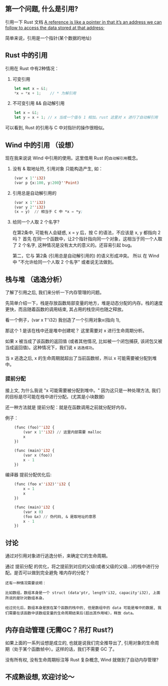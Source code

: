 <!-- 引用, 内存管理（无需GC, 吊打 Rust ?） -->

## 第一个问题, 什么是引用?
引用一下 Rust 文档 [A reference is like a pointer in that it’s an address we can follow to access the data stored at that address;](https://doc.rust-lang.org/book/ch04-02-references-and-borrowing.html#:~:text=A%20reference%20is%20like%20a%20pointer%20in%20that%20it%E2%80%99s%20an%20address%20we%20can%20follow%20to%20access%20the%20data%20stored%20at%20that%20address%3B)

简单来说，引用是一个指针(某个数据的地址)

## Rust 中的引用
引用在 Rust 中有2种情况：

1. 可变引用
```rust
    let mut x = &1;
    *x = *x + 1;    // * 为解引用
```
2. 不可变引用 && 自动解引用
```rust
    let x = &1;
    let y = x + 1; // x 当成一个值与 1 相加。rust 这里对 x 进行了自动解引用
```

可以看到, Rust 的引用与 C 中对指针的操作很相似。

## Wind 中的引用 （设想）
现在我来说说 Wind 中引用的使用。这里借用 Rust 的`自动解引用`概念。

1. 没有 & 取地址符, 引用对象 只能构造产生, 如：
```lisp
    (var x 1''i32)
    (var p {x:100, y:200}''Point)
```

2. 引用总是自动解引用的
```lisp
    (var x 1''i32)
    (var y 2''i32)
    (x = y)  // 相当于 C 中 *x = *y;
```
3. 给同一个人取 2 个名字?
    
    在第2条中, 可能有人会疑惑, x = y 后，按 C 的语法，不应该是 x, y 都指向 2 吗？
    首先 在同一个函数中，让2个指针指向同一个对象，这相当于同一个人取了 2 个名字, 这种情况是没有太大的意义的。还容易引起 bug。

    第二，它与 第2条 (引用总是自动解引用的) 的语义形成冲突。
    所以 在 Wind 中 "不允许给同一个人取 2 个名字" 或者说无法做到。

## 栈与堆 （逃逸分析）
了解了引用之后, 我们来分析一下内存管理的问题。

先简单介绍一下，栈是存放函数局部变量的地方，堆是动态分配的内存。栈的速度更快，而且随着函数的调用结束, 其占用的栈空间也随之释放。

看一个例子，(var x 1''i32) 我创造了一个引用对象x(指向 1),

那这个 1 是该在栈中还是堆中创建呢？ 这里需要对 x 进行生命周期分析。

如果 x 被当成了该函数的返回值 (或者其他情况, 比如被一个闭包捕获, 该闭包又被当成返回值)。这种情况下，我们说 x `逃逸成功`。

当 x 逃逸之后, x 的生命周期就超出了当前函数帧，所以 x 可能需要被分配到堆中。

### 提前分配
接上文, 为什么我说 "x 可能需要被分配到堆中。" 因为这只是一种处理方法, 我们的目标是尽可能在栈中进行分配。(尤其是小块数据)

还一种方法就是 提前分配：就是在函数调用之前就分配好内存。

例子：
```lisp
    (func (foo)''i32 {
        (var x 1''i32) // 这里内部需要 malloc
        x
    })

    (func (main)'i32 {
        (var x (foo))
        x - 1
    })
```
编译器 提前分配优化后:
```lisp
    (func (foo x''i32)''i32 {
        x = 1
        x
    })

    (func (main)'i32 {
        (var x 0)
        (foo &x) // 伪代码, & 是取地址的意思 
        x - 1
    })
```

## 讨论
通过对引用对象进行逃逸分析，来确定它的生命周期。

通过 提前分配 的优化，将之提前到对应的父级(或者父级的父级...)的栈中进行分配。是否可以做到完全避免 堆内存的分配？
```
还有一种情况需要说明：

比如数组，数组本身是一个 struct (data'ptr, length'i32, capacity'i32), 上面所说的是针对数组本身。

经过优化后，数组本身是放在某个函数的栈中的, 但是数组中的 data 可能是堆中的数据, 我们需要在该函数中该数组变量的生命周期结束后(超出其作用域)，释放 data。
```

## 内存自动管理 (无需GC？吊打 Rust?)
如果上面的一系列设想是成立的, 也就是说我们完全推导出了, 引用对象的生命周期（处于某个函数帧中）。这样的话，我们不需要 GC 了。

没有所有权, 没有生命周期标注等 Rust 复杂概念, Wind 就做到了自动内存管理?

## 不成熟设想, 欢迎讨论～